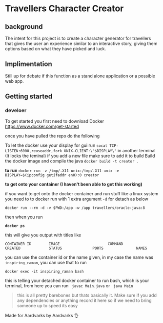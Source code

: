# Travellers Character Creator

## background
The intent for this project is to create a character generator for travellers that gives the user an experience similar to an interactive story, giving them options based on what they have picked and luck.

## Implimentation

Still up for debate if this function as a stand alone application or a possible web app.

## Getting started 

### develoer
To get started you first need to download Docker https://www.docker.com/get-started

once you have pulled the repo do the following

To let the docker use your display for gui run `socat TCP-LISTEN:6000,reuseaddr,fork UNIX-CLIENT:\"$DISPLAY\"` in another terminal (It locks the teminal)
if you add a new file make sure to add it to build
Build the docker image and compile the java `docker build -t creator .`

**to run** `docker run -v /tmp/.X11-unix:/tmp/.X11-unix -e DISPLAY=$(ipconfig getifaddr en0):0 creator`
 
**to get onto your container (I haven't been able to get this working)**



if you want to get onto the docker container and run stuff like a linux system
you need to to docker run with 1 extra argument `-d` for detach as below

`docker run --rm -d -v $PWD:/app -w /app travellers/oracle-java:8`

then when you run

**`docker ps`**

this will give you output with titles like 

`CONTAINER ID        IMAGE                      COMMAND             CREATED             STATUS              PORTS               NAMES`

you can use the container id or the name given, in my case the name was `inspiring_raman`, you can use that to run

`docker exec -it inspiring_raman bash`

this is telling your detached docker container to run bash, which is your terminal, from here you can run 
` javac Main.java` or ` java Main`



> this is all pretty barebones but thats basically it. Make sure if you add any dependencies or anything record it here so if we need to bring someone up to speed its easy



Made for Aardvarks by Aardvarks :ok_hand: